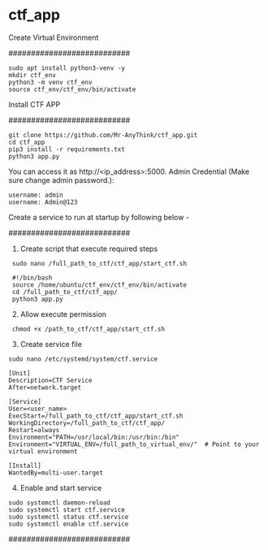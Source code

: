 # ctf_app

Create Virtual Environment

###########################

```
sudo apt install python3-venv -y
mkdir ctf_env
python3 -m venv ctf_env
source ctf_env/ctf_env/bin/activate
```
Install CTF APP

###########################
```
git clone https://github.com/Mr-AnyThink/ctf_app.git
cd ctf_app
pip3 install -r requirements.txt
python3 app.py
```

You can access it as http://<ip_address>:5000. Admin Credential (Make sure change admin password.):
```
username: admin
username: Admin@123
```

Create a service to run at startup by following below -

###########################
1. Create script that execute required steps

```
 sudo nano /full_path_to_ctf/ctf_app/start_ctf.sh

 #!/bin/bash
 source /home/ubuntu/ctf_env/ctf_env/bin/activate
 cd /full_path_to_ctf/ctf_app/
 python3 app.py
```
2. Allow execute permission
```
 chmod +x /path_to_ctf/ctf_app/start_ctf.sh
```
3. Create service file
```
sudo nano /etc/systemd/system/ctf.service

[Unit]
Description=CTF Service
After=network.target

[Service]
User=<user_name>
ExecStart=/full_path_to_ctf/ctf_app/start_ctf.sh
WorkingDirectory=/full_path_to_ctf/ctf_app/
Restart=always
Environment="PATH=/usr/local/bin:/usr/bin:/bin"
Environment="VIRTUAL_ENV=/full_path_to_virtual_env/"  # Point to your virtual environment

[Install]
WantedBy=multi-user.target
```
4. Enable and start service
```
sudo systemctl daemon-reload
sudo systemctl start ctf.service
sudo systemctl status ctf.service
sudo systemctl enable ctf.service

```
###########################
